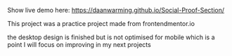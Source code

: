 Show live demo here: https://daanwarming.github.io/Social-Proof-Section/

This project was a practice project made from frontendmentor.io

the desktop design is finished but is not optimised for mobile which is a point I will focus on improving in my next projects
